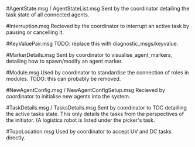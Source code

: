 #AgentState.msg / AgentStateList.msg
Sent by the coordinator detailing the task state of all connected agents.

#Interruption.msg
Recieved by the coordinator to interrupt an active task by pausing or cancelling it.

#KeyValuePair.msg
TODO: replace this with diagnostic_msgs/keyvalue.

#MarkerDetails.msg
Sent by coordinator to visualise_agent_markers, detailing how to spawn/modify an agent marker.

#Module.msg
Used by coordinator to standardise the connection of roles in modules.
TODO: this can probably be removed.

#NewAgentConfig.msg / NewAgentConfigSetup.msg
Recieved by coordinator to initialise new agents into the system.

#TaskDetails.msg / TasksDetails.msg
Sent by coordinator to TOC detailling the active tasks state.
This only details the tasks from the perspectives of the initiator. (A logistics robot is listed under the picker's task.

#TopoLocation.msg
Used by coordinator to accept UV and DC tasks directly.
